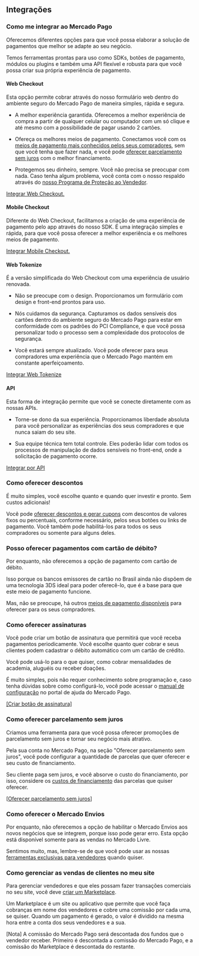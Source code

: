 ## Integrações

### Como me integrar ao Mercado Pago

Oferecemos diferentes opções para que você possa elaborar a solução de pagamentos que melhor se adapte ao seu negócio.

Temos ferramentas prontas para uso como SDKs, botões de pagamento, módulos ou plugins e também uma API flexível e robusta para que você possa criar sua própria experiência de pagamento.

#### Web Checkout

Esta opção permite cobrar através do nosso formulário web dentro do ambiente seguro do Mercado Pago de maneira simples, rápida e segura.

-   A melhor experiência garantida. Oferecemos a melhor experiência de compra a partir de qualquer celular ou computador com um só clique e até mesmo com a possibilidade de pagar usando 2 cartões.

-   Ofereça os melhores meios de pagamento. Conectamos você com os [meios de pagamento mais conhecidos pelos seus compradores](https://www.mercadopago.com.br/ajuda/meios-de-pagamentos-vendedores_474), sem que você tenha que fazer nada, e você pode [oferecer parcelamento sem juros](https://www.mercadopago.com.br/ajuda/oferecer-parcelas-sem-juros-para-compradores_454) com o melhor financiamento.

-   Protegemos seu dinheiro, sempre. Você não precisa se preocupar com nada. Caso tenha algum problema, você conta com o nosso respaldo através do [nosso Programa de Proteção ao Vendedor](https://www.mercadopago.com.br/ajuda/como-protegemos-vendedores_500).

[Integrar Web Checkout.](/guides/payments/web-checkout/introduction.pt.md)

#### Mobile Checkout

Diferente do Web Checkout, facilitamos a criação de uma experiência de pagamento pelo app através do nosso SDK. É uma integração simples e rápida, para que você possa oferecer a melhor experiência e os melhores meios de pagamento.

[Integrar Mobile Checkout.](/guides/payments/mobile-checkout/introduction.pt.md)

#### Web Tokenize

É a versão simplificada do Web Checkout com uma experiência de usuário renovada.

- Não se preocupe com o design. Proporcionamos um formulário com design e front-end prontos para uso.

- Nós cuidamos da segurança. Capturamos os dados sensíveis dos cartões dentro do ambiente seguro do Mercado Pago para estar em conformidade com os padrões do PCI Compliance, e que você possa personalizar todo o processo sem a complexidade dos protocolos de segurança.

- Você estará sempre atualizado. Você pode oferecer para seus compradores uma experiência que o Mercado Pago mantém em constante aperfeiçoamento.

[Integrar Web Tokenize](/guides/payments/web-tokenize-checkout/introduction.pt.md)

#### API

Esta forma de integração permite que você se conecte diretamente com as nossas APIs.

- Torne-se dono da sua experiência. Proporcionamos liberdade absoluta para você personalizar as experiências dos seus compradores e que nunca saiam do seu site.  

- Sua equipe técnica tem total controle. Eles poderão lidar com todos os processos de manipulação de dados sensíveis no front-end, onde a solicitação de pagamento ocorre.

[Integrar por API](/guides/payments/api/introduction.pt.md)

### Como oferecer descontos

É muito simples, você escolhe quanto e quando quer investir e pronto. Sem custos adicionais!

Você pode [oferecer descontos e gerar cupons](https://www.mercadopago.com.br/settings/my-business) com descontos de valores fixos ou percentuais, conforme necessário, pelos seus botões ou links de pagamento. Você também pode habilitá-los para todos os seus compradores ou somente para alguns deles.

### Posso oferecer pagamentos com cartão de débito?

Por enquanto, não oferecemos a opção de pagamento com cartão de débito.

Isso porque os bancos emissores de cartão no Brasil ainda não dispõem de uma tecnologia 3DS ideal para poder oferecê-lo, que é a base para que este meio de pagamento funcione.

Mas, não se preocupe, há outros [meios de pagamento disponíveis](https://www.mercadopago.com.br/ajuda/meios-de-pagamentos-vendedores_474) para oferecer para os seus compradores.

### Como oferecer assinaturas

Você pode criar um botão de assinatura que permitirá que você receba pagamentos periodicamente. Você escolhe quanto quer cobrar e seus clientes podem cadastrar o débito automático com um cartão de crédito.

Você pode usá-lo para o que quiser, como cobrar mensalidades de academia, aluguéis ou receber doações.

É muito simples, pois não requer conhecimento sobre programação e, caso tenha dúvidas sobre como configurá-lo, você pode acessar o [manual de configuração](https://www.mercadopago.com.br/ajuda/cobrar-debito-automatico-cartao_1181) no portal de ajuda do Mercado Pago.

[[Criar botão de assinatura]](http://www.mercadopago.com.br/receive-payments/tools)

### Como oferecer parcelamento sem juros

Criamos uma ferramenta para que você possa oferecer promoções de parcelamento sem juros e tornar seu negócio mais atrativo.

Pela sua conta no Mercado Pago, na seção "Oferecer parcelamento sem juros", você pode configurar a quantidade de parcelas que quer oferecer e seu custo de financiamento.

Seu cliente paga sem juros, e você absorve o custo do financiamento, por isso, considere os [custos de financiamento](https://www.mercadopago.com.br/ajuda/oferecer-parcelas-sem-juros-para-compradores_454) das parcelas que quiser oferecer.

[[Oferecer parcelamento sem juros](https://www.mercadopago.com/mlb/front/cost-absorption)]

### Como oferecer o Mercado Envios

Por enquanto, não oferecemos a opção de habilitar o Mercado Envios aos novos negócios que se integrem, porque isso pode gerar erro. Esta opção está disponível somente para as vendas no Mercado Livre.

Sentimos muito, mas, lembre-se de que você pode usar as nossas [ferramentas exclusivas para vendedores](/guides/faqs/myaccount.pt.md) quando quiser.

### Como gerenciar as vendas de clientes no meu site

Para gerenciar vendedores e que eles possam fazer transações comerciais no seu site, você deve [criar um Marketplace](/guides/marketplace/web-checkout/introduction.pt.md).

Um Marketplace é um site ou aplicativo que permite que você faça cobranças em nome dos vendedores e cobre uma comissão por cada uma, se quiser. Quando um pagamento é gerado, o valor é dividido na mesma hora entre a conta dos seus vendedores e a sua.

[Nota] A comissão do Mercado Pago será descontada dos fundos que o vendedor receber. Primeiro é descontada a comissão do Mercado Pago, e a comissão do Marketplace é descontada do restante.